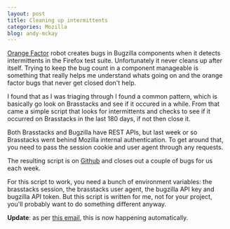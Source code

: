 ```yaml
---
layout: post
title: Cleaning up intermittents
categories: Mozilla
blog: andy-mckay
---
```


<a href="https://wiki.mozilla.org/Auto-tools/Projects/OrangeFactor">Orange Factor</a> robot creates bugs in Bugzilla components when it detects intermittents in the Firefox test suite. Unfortunately it never cleans up after itself. Trying to keep the bug count in a component manageable is something that really helps me understand whats going on and the orange factor bugs that never get closed don't help.

I found that as I was triaging through I found a common pattern, which is basically go look on Brasstacks and see if it occured in a while. From that came a simple script that looks for intermittents and checks to see if it occurred on Brasstacks in the last 180 days, if not then close it.

Both Brasstacks and Bugzilla have REST APIs, but last week or so Brasstacks went behind Mozilla internal authentication. To get around that, you need to pass the session cookie and user agent through any requests.

The resulting script is on <a href="https://github.com/andymckay/bugzilla-scripts/blob/master/intermittent.py">Github</a> and closes out a couple of bugs for us each week.

For this script to work, you need a bunch of environment variables: the brasstacks session, the brasstacks user agent, the bugzilla API key and bugzilla API token. But this script is written for me, not for your project, you'll probably want to do something different anyway.

**Update**: as per <a href="https://groups.google.com/forum/#!topic/mozilla.dev.platform/RVs1FkBC5U4">this email</a>, this is now happening automatically.

